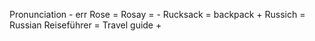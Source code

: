 Pronunciation - err
Rose  = Rosay = -
Rucksack = backpack +
Russich = Russian
Reiseführer = Travel guide +
